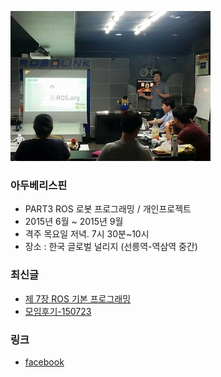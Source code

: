 ![대문01](doc/img/ros_3th_01.jpg)
### 아두베리스핀
- PART3 ROS 로봇 프로그래밍 / 개인프로젝트 
- 2015년 6월 ~ 2015년 9월
- 격주 목요일 저녁. 7시 30분~10시
- 장소 : 한국 글로벌 널리지 (선릉역-역삼역 중간)

### 최신글
- [제 7장 ROS 기본 프로그래밍](doc/part3/d04.md)
- [모임후기-150723](doc/after.md)

### 링크
- [facebook ](https://www.facebook.com/groups/arduberryspin/)
